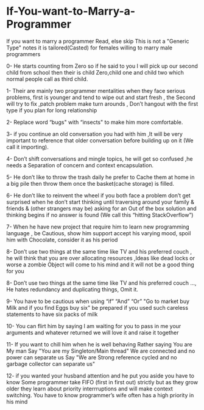 # If-You-want-to-Marry-a-Programmer

If you want to marry a programmer Read, else skip
This is not a "Generic Type" notes it is tailored(Casted) for females willing to marry male programmers

0- He starts counting from Zero  so if he said to you I will pick up our second child from school then their is child Zero,child one and child two which normal people call as third child.

1- Their are mainly two programmer mentalities when they face serious problems, first is younger and tend to wipe out and start fresh , the Second will try to fix ,patch problem make turn arounds , Don’t hangout with the first type if you plan for long relationship

2- Replace word “bugs" with “insects" to make him more comfortable.

3- if you continue an old conversation you had with him ,It will be very important to reference that older conversation before building up on it (We call it importing).

4- Don’t shift conversations and mingle topics, he will get so confused ,he needs a Separation of concern and context encapsulation.

5- He don’t like to throw the trash daily he prefer to Cache them at home in a big pile then throw them once the basket(cache storage) is filled.

6- He don’t like to reinvent the wheel if you both face a problem don’t get surprised when he don’t start thinking until traversing around your family & friends & (other strangers may be) asking for an Out of the box solution and thinking begins if no answer is found (We call this “hitting StackOverflow”)

7- When he have new project that require him to learn new programming language , be Cautious, show him support accept his varying mood, spoil him with Chocolate, consider it as his period

8- Don’t use two things at the same time like TV and his preferred couch , he will think that you are over allocating resources ,Ideas like dead locks or worse a zombie Object will come to his mind and it will not be a good thing for you

8- Don’t use two things at the same time like TV and his preferred couch ..., He hates redundancy and duplicating things, Omit it.

9- You have to be cautious when using “if” “And”  “Or”
"Go to market buy Milk and if you find Eggs buy six"
be prepared if you used such careless statements to have six packs of milk

10- You can flirt him by saying I am waiting for you to pass in me your arguments and whatever returned we will love it and raise it together

11- If you want to chill him when he is well behaving
      Rather saying
                You are My man Say "You are my Singleton/Main thread"
                We are connected and no power can separate us Say "We are Strong reference cycled and no garbage collector can separate us"

12- if you wanted your husband attention and he put you aside you have to know Some programmer take FIFO (first in first out) strictly but as they grow older
they learn about priority interrruptions and will make context switching. You have to know programmer’s wife often has a high priority in his mind
